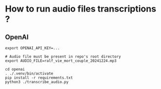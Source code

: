 # How to run audio files transcriptions ?
## OpenAI
```
export OPENAI_API_KEY=...

# Audio file must be present in repo's root directory
export AUDIO_FILE=ralf_vie_mort_couple_20241224.mp3

cd openai
. ./.venv/bin/activate
pip install -r requirements.txt
python3 ./transcribe_audio.py
```
